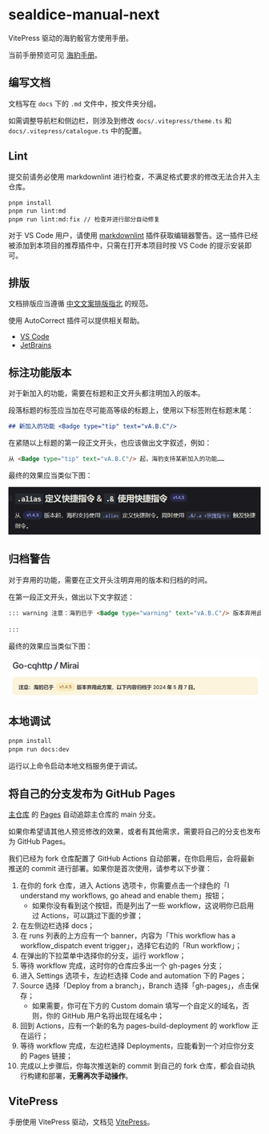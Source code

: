 # sealdice-manual-next

VitePress 驱动的海豹骰官方使用手册。

当前手册预览可见 [海豹手册](https://sealdice.github.io/sealdice-manual-next/)。

## 编写文档

文档写在 `docs` 下的 `.md` 文件中，按文件夹分组。

如需调整导航栏和侧边栏，则涉及到修改 `docs/.vitepress/theme.ts` 和 `docs/.vitepress/catalogue.ts` 中的配置。

## Lint

提交前请务必使用 markdownlint 进行检查，不满足格式要求的修改无法合并入主仓库。

```shell
pnpm install
pnpm run lint:md
pnpm run lint:md:fix // 检查并进行部分自动修复
```

对于 VS Code 用户，请使用 [markdownlint](https://marketplace.visualstudio.com/items?itemName=DavidAnson.vscode-markdownlint) 插件获取编辑器警告。这一插件已经被添加到本项目的推荐插件中，只需在打开本项目时按 VS Code 的提示安装即可。

## 排版

文档排版应当遵循 [中文文案排版指北](https://github.com/sparanoid/chinese-copywriting-guidelines) 的规范。

使用 AutoCorrect 插件可以提供相关帮助。

- [VS Code](https://marketplace.visualstudio.com/items?itemName=huacnlee.autocorrect)
- [JetBrains](https://plugins.jetbrains.com/plugin/20244-autocorrect)

## 标注功能版本

对于新加入的功能，需要在标题和正文开头都注明加入的版本。

段落标题的标签应当加在尽可能高等级的标题上，使用以下标签附在标题末尾：

```markdown
## 新加入的功能 <Badge type="tip" text="vA.B.C"/>
```

在紧随以上标题的第一段正文开头，也应该做出文字叙述，例如：

```markdown
从 <Badge type="tip" text="vA.B.C"/> 起，海豹支持某新加入的功能……
```

最终的效果应当类似下图：

![版本标签](README.assets/version_badge.png)

## 归档警告

对于弃用的功能，需要在正文开头注明弃用的版本和归档的时间。

在第一段正文开头，做出以下文字叙述：

```markdown
::: warning 注意：海豹已于 <Badge type="warning" text="vA.B.C"/> 版本弃用此方案，以下内容归档于 xxxx 年 xx 月 xx 日。

:::
```

最终的效果应当类似下图：

![归档警告](README.assets/archieve_exanple.png)

## 本地调试

```bash
pnpm install
pnpm run docs:dev
```

运行以上命令启动本地文档服务便于调试。

## 将自己的分支发布为 GitHub Pages

[主仓库](https://github.com/sealdice/sealdice-manual-next) 的 [Pages](https://sealdice.github.io/sealdice-manual-next/) 自动追踪主仓库的 main 分支。

如果你希望请其他人预览修改的效果，或者有其他需求，需要将自己的分支也发布为 GitHub Pages。

我们已经为 fork 仓库配置了 GitHub Actions 自动部署，在你启用后，会将最新推送的 commit 进行部署。如果你是首次使用，请参考以下步骤：

1. 在你的 fork 仓库，进入 Actions 选项卡，你需要点击一个绿色的「I understand my workflows, go ahead and enable them」按钮；
   - 如果你没有看到这个按钮，而是列出了一些 workflow，这说明你已启用过 Actions，可以跳过下面的步骤；
2. 在左侧边栏选择 docs；
3. 在 runs 列表的上方应有一个 banner，内容为「This workflow has a workflow_dispatch event trigger」，选择它右边的「Run workflow」；
4. 在弹出的下拉菜单中选择你的分支，运行 workflow；
5. 等待 workflow 完成，这时你的仓库应多出一个 gh-pages 分支；
6. 进入 Settings 选项卡，左边栏选择 Code and automation 下的 Pages；
7. Source 选择「Deploy from a branch」，Branch 选择「gh-pages」，点击保存；
   - 如果需要，你可在下方的 Custom domain 填写一个自定义的域名，否则，你的 GitHub 用户名将出现在域名中；
8. 回到 Actions，应有一个新的名为 pages-build-deployment 的 workflow 正在运行；
9. 等待 workflow 完成，左边栏选择 Deployments，应能看到一个对应你分支的 Pages 链接；
10. 完成以上步骤后，你每次推送新的 commit 到自己的 fork 仓库，都会自动执行构建和部署，**无需再次手动操作**。

## VitePress

手册使用 VitePress 驱动，文档见 [VitePress](https://vitepress.dev/zh/)。
